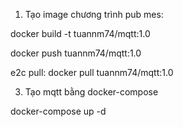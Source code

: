 1. Tạo image chương trình pub mes:

docker build -t tuannm74/mqtt:1.0

docker push tuannm74/mqtt:1.0

e2c pull: docker pull tuannm74/mqtt:1.0

3. Tạo mqtt bằng docker-compose

docker-compose up -d
